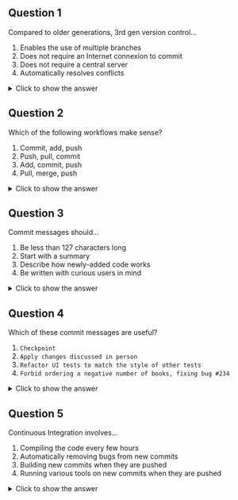 ## Question 1

Compared to older generations, 3rd gen version control...
1. Enables the use of multiple branches
2. Does not require an Internet connexion to commit
3. Does not require a central server
4. Automatically resolves conflicts

<details>
<summary>Click to show the answer</summary>
<p>

2 & 3: Each developer's machine has a full copy of the entire repository, and thus developers can work independently and push wherever they want, though teams typically treat one location, such as GitHub, as the source of truth.
Branches already existed before, and conflicts cannot always be resolved automatically since they involve human opinions.

</p>
</details>


## Question 2

Which of the following workflows make sense?
1. Commit, add, push
2. Push, pull, commit
3. Add, commit, push
4. Pull, merge, push

<details>
<summary>Click to show the answer</summary>
<p>

3 & 4: These are common workflows when using version control. Adding after committing does not make sense, and neither does pulling immediately after pushing.

</p>
</details>


## Question 3

Commit messages should...
1. Be less than 127 characters long
2. Start with a summary
3. Describe how newly-added code works
4. Be written with curious users in mind

<details>
<summary>Click to show the answer</summary>
<p>

2: Commit messages should start with a summary making logs easy to review, but they do not need to overall have a certain length, should not contain implementation details, and should be targeted at teammates rather than users.

</p>
</details>


## Question 4

Which of these commit messages are useful?
1. `Checkpoint`
2. `Apply changes discussed in person`
3. `Refactor UI tests to match the style of other tests`
4. `Forbid ordering a negative number of books, fixing bug #234`

<details>
<summary>Click to show the answer</summary>
<p>

3 & 4: Both have enough content to describe what they do in a log. Including a bug number can be useful but is not required.
However, referring to an offline discussion is useless for anyone who was not part of it, and even for those who were since they are likely to forget after a while.

</p>
</details>


## Question 5

Continuous Integration involves...
1. Compiling the code every few hours
2. Automatically removing bugs from new commits
3. Building new commits when they are pushed
4. Running various tools on new commits when they are pushed

<details>
<summary>Click to show the answer</summary>
<p>

3 & 4: When a commit is pushed, continuous integration involves at a minimum compiling the code, and possibly also running other tools such as static analyzers to find possible bugs.
However, no tool can automatically remove bugs, and continuous integration depends on pushes rather than time.

</p>
</details>
